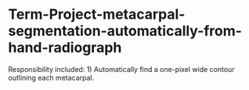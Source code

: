 # Term-Project-metacarpal-segmentation-automatically-from-hand-radiograph
Responsibility included: 1) Automatically find a one-pixel wide contour outlining each metacarpal.

